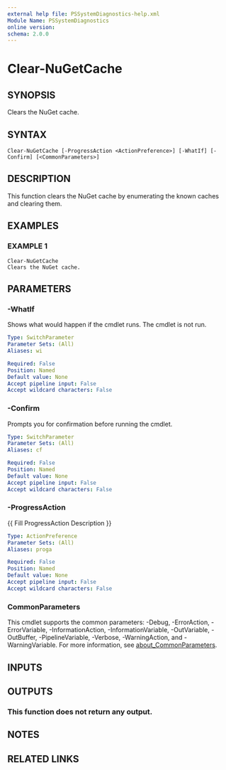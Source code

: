 ```yaml
---
external help file: PSSystemDiagnostics-help.xml
Module Name: PSSystemDiagnostics
online version:
schema: 2.0.0
---
```


# Clear-NuGetCache

## SYNOPSIS
Clears the NuGet cache.

## SYNTAX

```
Clear-NuGetCache [-ProgressAction <ActionPreference>] [-WhatIf] [-Confirm] [<CommonParameters>]
```

## DESCRIPTION
This function clears the NuGet cache by enumerating the known caches and clearing them.

## EXAMPLES

### EXAMPLE 1
```
Clear-NuGetCache
Clears the NuGet cache.
```

## PARAMETERS

### -WhatIf
Shows what would happen if the cmdlet runs.
The cmdlet is not run.

```yaml
Type: SwitchParameter
Parameter Sets: (All)
Aliases: wi

Required: False
Position: Named
Default value: None
Accept pipeline input: False
Accept wildcard characters: False
```

### -Confirm
Prompts you for confirmation before running the cmdlet.

```yaml
Type: SwitchParameter
Parameter Sets: (All)
Aliases: cf

Required: False
Position: Named
Default value: None
Accept pipeline input: False
Accept wildcard characters: False
```

### -ProgressAction
{{ Fill ProgressAction Description }}

```yaml
Type: ActionPreference
Parameter Sets: (All)
Aliases: proga

Required: False
Position: Named
Default value: None
Accept pipeline input: False
Accept wildcard characters: False
```

### CommonParameters
This cmdlet supports the common parameters: -Debug, -ErrorAction, -ErrorVariable, -InformationAction, -InformationVariable, -OutVariable, -OutBuffer, -PipelineVariable, -Verbose, -WarningAction, and -WarningVariable. For more information, see [about_CommonParameters](http://go.microsoft.com/fwlink/?LinkID=113216).

## INPUTS

## OUTPUTS

### This function does not return any output.
## NOTES

## RELATED LINKS
